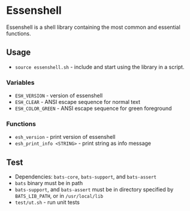 # Essenshell

Essenshell is a shell library containing the most common and essential functions.

## Usage
- `source essenshell.sh` - include and start using the library in a script.

### Variables
- `ESH_VERSION` - version of essenshell
- `ESH_CLEAR` - ANSI escape sequence for normal text
- `ESH_COLOR_GREEN` - ANSI escape sequence for green foreground

### Functions
- `esh_version` - print version of essenshell
- `esh_print_info <STRING>` - print string as info message

## Test
- Dependencies: `bats-core`, `bats-support`, and `bats-assert`
- `bats` binary must be in path
- `bats-support`, and `bats-assert` must be in directory specified by `BATS_LIB_PATH`, or in `/usr/local/lib`
- `test/ut.sh` - run unit tests
